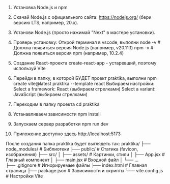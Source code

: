 1. Установка Node.js и npm
 1. Скачай Node.js с официального сайта: https://nodejs.org/ (бери версию LTS, например, 20.x).
 2. Установи Node.js (просто нажимай "Next" в мастере установки).
 3. Проверь установку:
 Открой терминал в vscode, выполни
node -v  # Должна появиться версия Node.js (например, v20.11.1)
npm -v    # Должна появиться версия npm (например, 10.2.4)

2. Создание React-проекта
create-react-app - устаревший, поэтому используй Vite
 1. Перейди в папку, в которой БУДЕТ проект praktika, выполни
npm create vite@latest praktika --template react
Выбираем настройки:
Select a framework: React (выбираем стрелками)
Select a variant: JavaScript (выбираем стрелками)
 2. Переходим в папку проекта
cd praktika
 3. Устанавливаем зависимости
npm install
 4. Запускаем сервер разработки
npm run dev
 5. Приложение доступно здесь
http://localhost:5173

После создания папка praktika будет выглядеть так:
praktika/
├── node_modules/     # Библиотеки
├── public/           # Статика (favicon, изображения)
├── src/
│   ├── assets/       # Картинки, стили
│   ├── App.jsx       # Главный компонент
│   ├── main.jsx      # Входной файл
│   └── ...          
├── .gitignore        # Игнорируемые файлы
├── index.html        # Главная страница
├── package.json      # Зависимости и скрипты
└── vite.config.js    # Настройки Vite
